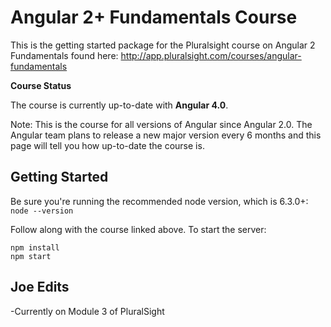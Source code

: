 Angular 2+ Fundamentals Course
========================
This is the getting started package for the Pluralsight course on Angular 2 Fundamentals found here: http://app.pluralsight.com/courses/angular-fundamentals

**Course Status**

The course is currently up-to-date with **Angular 4.0**.

Note: This is the course for all versions of Angular since Angular 2.0. The Angular team plans to release a new major version every 6 months and this page will tell you how up-to-date the course is.


Getting Started
---------------
Be sure you're running the recommended node version, which is 6.3.0+: `node --version`

Follow along with the course linked above. To start the server:

```
npm install
npm start
```

Joe Edits
----------
-Currently on Module 3 of PluralSight
